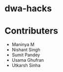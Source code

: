 # dwa-hacks

# Contributers
- Maninya M
- Nishant Singh
- Sumit Pandey
- Usama Ghufran
- Utkarsh Sinha

